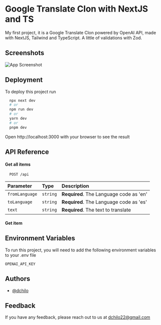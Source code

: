 
# Google Translate Clon with NextJS and TS

My first project, it is a Google Translate Clon powered by OpenAI API, made with NextJS, Tailwind and TypeScript. A little of validations with Zod.


## Screenshots

![App Screenshot](https://i.imgur.com/7qgZ7KS.png)


## Deployment

To deploy this project run

```bash
  npx next dev
  # or
  npm run dev
  # or
  yarn dev
  # or
  pnpm dev
```
Open http://localhost:3000 with your browser to see the result

## API Reference

#### Get all items

```http
  POST /api
```

| Parameter | Type     | Description                |
| :-------- | :------- | :------------------------- |
| `fromLanguage` | `string` | **Required**. The Language code as 'en' |
| `toLanguage` | `string` | **Required**. The Language code as 'es' |
| `text` | `string` | **Required**. The text to translate |

#### Get item



## Environment Variables

To run this project, you will need to add the following environment variables to your .env file

`OPENAI_API_KEY`



## Authors

- [@dchilo](https://github.com/dchilo)


## Feedback

If you have any feedback, please reach out to us at dchilo22@gmail.com
